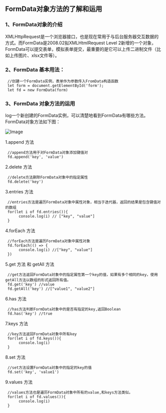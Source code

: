 ## FormData对象方法的了解和运用

### 1、FormData对象的介绍

XMLHttpRequest是一个浏览器接口，也是现在常用于与后台服务器交互数据的方式。而FormData是2008.02拟XMLHtmlRequest Level 2新增的一个对象，FormData可以提交表单，模拟表单提交，最重要的是它可以上传二进制文件（比如上传图片、xlsx文件等）。

### 2、FormData 基本用法：

     //创建一个FormData实例，表单作为参数传入FromData构造函数
     let form = document.getElementById('form');
     let fd = new FormData(form)


### 3、FormData 对象方法的运用

log一个新创建的FormData实例，可以清楚地看到FormData有哪些方法。FormData对象方法如下图：

![Image](./images/Image.png)              
               
1.append 方法

     //append方法用于对FormData对象添加键值对
     fd.append('key', 'value')

2.delete 方法

     //delete方法删除FormData对象中的指定属性
     fd.delete('key')
     
3.entries 方法

     //entries方法是遍历FormData对象中属性对象，相当于迭代器，返回的结果是包含键值对的数组
     for(let i of fd.entries()){
          console.log(i) // ["key", "value"]
     }

4.forEach 方法

     //forEach方法是遍历FormData对象中属性对象
     fd.forEach(() => {
          console.log(i) //["key", "value"]
     })
       
5.get 方法 和 getAll 方法

     //get方法返回FormData对象中的指定属性第一个key的值，如果有多个相同的key，使用getAll方法以数组的形式返回所有值。
     fd.get('key') //value
     fd.getAll('key') //["value1", "value2"]

6.has 方法

     //has方法判断FormData对象中的是否有指定的key,返回Boolean
     fd.has('key') //true

7.keys 方法

     //key方法返回FormData对象中所有key
     for(let i of fd.keys()){
          console.log(i) 
     }
     
8.set 方法

     //set方法设置FormData对象中的指定的key的值
     fd.set('key', 'value1')

9.values 方法

     //values方法也是遍历FormData对象中所有的value,和keys方法类似。
     for(let i of fd.values()){
          console.log(i) 
     }
          

